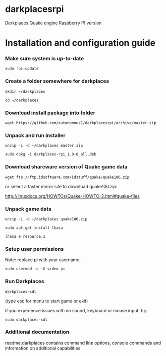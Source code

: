 darkplacesrpi
=============

Darkplaces Quake engine Raspberry PI version

Installation and configuration guide
====================================

<h3>Make sure system is up-to-date</h3>

`sudo rpi-update`

<h3>Create a folder somewhere for darkplaces</h3>

`mkdir ~/darkplaces`

`cd ~/darkplaces`

<h3>Download install package into folder</h3>

`wget https://github.com/autonomous1/darkplacesrpi/archive/master.zip`

<h3>Unpack and run installer</h3>

`unzip -L -d ~/darkplaces master.zip`

`sudo dpkg -i darkplaces-rpi_1.0-0_all.deb`

<h3>Download shareware version of Quake game data</h3>

`wget ftp://ftp.idsoftware.com/idstuff/quake/quake106.zip`

or select a faster mirror site to download quake106.zip:

http://linuxdocs.org/HOWTOs/Quake-HOWTO-2.html#quake-files

<h3>Unpack game data</h3>

`unzip -L -d ~/darkplaces quake106.zip`

`sudo apt-get install lhasa`

`lhasa e resource.1`

<h3>Setup user permissions</h3>

Note: replace pi with your username:

`sudo usermod -a -G video pi`

<h3>Run Darkplaces</h3>

`darkplaces-sdl`

(type esc for menu to start game or exit)

if you experience issues with no sound, keyboard or mouse input, try:

`sudo darkplaces-sdl`

<h3>Additional documentation</h3>

readme.darkplaces contains command line options, console commands and information on additional capabilities
